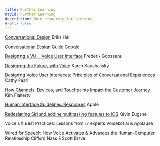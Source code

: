 ```yaml
---
title: Further Learning
navId: Further Learning
description: More resources for learning
draft: false
---
```


[Conversational Design](https://www.amazon.com/Conversational-Design-Erika-Hall/dp/1937557677/ref=sr_1_1?keywords=conversational+design&qid=1581373286&sr=8-1)
Erika Hall

[Conversational Design Guide](https://developers.google.com/assistant/actions/design)
Google

[Designing a VUI - Voice User Interface](https://uxplanet.org/designing-a-vui-voice-user-interface-c0b3b9b57ace)
Frederik Goossens

[Designing the Future, with Voice](https://vimeo.com/288109032)
Karen Kaushansky

[Designing Voice User Interfaces: Principles of Conversational Experiences](https://www.amazon.com/Designing-Voice-User-Interfaces-Conversational/dp/1491955414/ref=as_li_ss_tl?ie=UTF8&qid=1515808361&sr=8-1&keywords=designing+voice+user+interfaces&linkCode=ll1&tag=uxma08e-20&linkId=43b7936128cfffd415048e1d95efade3)
Cathy Pearl

[How Channels, Devices, and Touchpoints Impact the Customer Journey](https://www.nngroup.com/articles/channels-devices-touchpoints/)
Kim Flaherty

[Human Interface Guidelines: Responses](https://developer.apple.com/design/human-interface-guidelines/sirikit/overview/responses/)
Apple

[Redesigning Siri and adding multitasking features to iOS](https://uxdesign.cc/redesigning-siri-and-adding-multitasking-features-to-ios-70c2f1a1569b)
Kévin Eugène

Voice UX Best Practices: Lessons from 17 experts
Voicebot.ai & Applause

Wired for Speech: How Voice Activates & Advances the Human-Computer Relationship
Clifford Nass & Scott Brave
